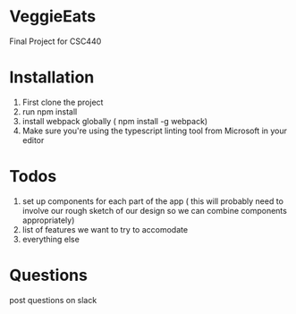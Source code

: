 # VeggieEats
Final Project for CSC440


# Installation
1. First clone the project
2. run npm install
3. install webpack globally ( npm install -g webpack)
4. Make sure you're using the typescript linting tool from Microsoft in your editor

# Todos
1. set up components for each part of the app ( this will probably need to involve our rough sketch of our design so we can combine components appropriately)
2. list of features we want to try to accomodate
3. everything else

# Questions
post questions on slack